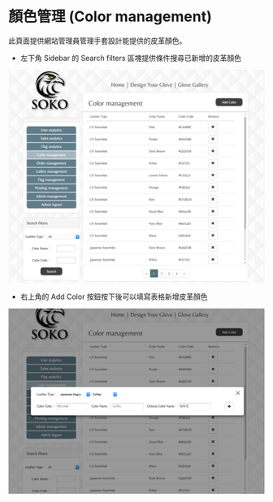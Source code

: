 # 顏色管理 (Color management)
此頁面提供網站管理員管理手套設計能提供的皮革顏色。  
* 左下角 Sidebar 的 Search filters 區塊提供條件搜尋已新增的皮革顏色

<img src='/src/images/color_management.jpg' />

* 右上角的 Add Color 按鈕按下後可以填寫表格新增皮革顏色

<img src='/src/images/color_management_add.jpg' />
